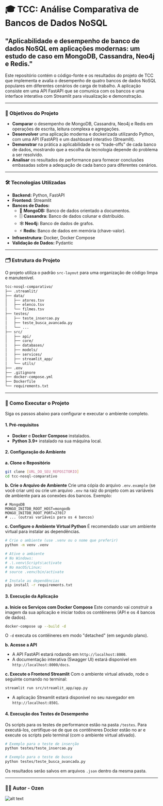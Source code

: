 # 🎓 TCC: Análise Comparativa de Bancos de Dados NoSQL

## "Aplicabilidade e desempenho de banco de dados NoSQL em aplicações modernas: um estudo de caso em MongoDB, Cassandra, Neo4j e Redis."

Este repositório contém o código-fonte e os resultados do projeto de TCC que implementa e avalia o desempenho de quatro bancos de dados NoSQL populares em diferentes cenários de carga de trabalho. A aplicação consiste em uma API FastAPI que se comunica com os bancos e uma interface interativa com Streamlit para visualização e demonstração.

---

### 🎯 Objetivos do Projeto

* **Comparar** o desempenho de MongoDB, Cassandra, Neo4j e Redis em operações de escrita, leitura complexa e agregações.
* **Desenvolver** uma aplicação moderna e dockerizada utilizando Python, com uma API (FastAPI) e um dashboard interativo (Streamlit).
* **Demonstrar** na prática a aplicabilidade e os "trade-offs" de cada banco de dados, mostrando que a escolha da tecnologia depende do problema a ser resolvido.
* **Analisar** os resultados de performance para fornecer conclusões embasadas sobre a adequação de cada banco para diferentes cenários.

---

### 🛠️ Tecnologias Utilizadas

* **Backend:** Python, FastAPI
* **Frontend:** Streamlit
* **Bancos de Dados:**
    * 🍃 **MongoDB:** Banco de dados orientado a documentos.
    * 🗄️ **Cassandra:** Banco de dados colunar e distribuído.
    * 🕸️ **Neo4j:** Banco de dados de grafos.
    * ⚡ **Redis:** Banco de dados em memória (chave-valor).
* **Infraestrutura:** Docker, Docker Compose
* **Validação de Dados:** Pydantic

---

### 🗂️ Estrutura do Projeto

O projeto utiliza o padrão `src-layout` para uma organização de código limpa e manutenível.

```bash
tcc-nosql-comparativo/
├── .streamlit/
├── data/
│   ├── atores.tsv
│   ├── elenco.tsv
│   └── filmes.tsv
├── testes/
│   ├── teste_insercao.py
│   ├── teste_busca_avancada.py
│   └── ...
├── src/
│   ├── api/
│   ├── core/
│   ├── databases/
│   ├── models/
│   ├── services/
│   ├── streamlit_app/
│   └── utils/
├── .env
├── .gitignore
├── docker-compose.yml
├── Dockerfile
└── requirements.txt
```

---

### 🚀 Como Executar o Projeto

Siga os passos abaixo para configurar e executar o ambiente completo.

#### 1. Pré-requisitos

* **Docker** e **Docker Compose** instalados.
* **Python 3.9+** instalado na sua máquina local.

#### 2. Configuração do Ambiente

**a. Clone o Repositório**
```bash
git clone [URL_DO_SEU_REPOSITORIO]
cd tcc-nosql-comparativo
```

**b. Crie o Arquivo de Ambiente**
Crie uma cópia do arquivo `.env.example` (se você criar um) ou crie um arquivo `.env` na raiz do projeto com as variáveis de ambiente para as conexões dos bancos. Exemplo:
```env
# MongoDB
MONGO_INITDB_ROOT_HOST=mongodb
MONGO_INITDB_ROOT_PORT=27017
# ... (outras variáveis para os 4 bancos)
```

**c. Configure o Ambiente Virtual Python**
É recomendado usar um ambiente virtual para instalar as dependências.
```bash
# Crie o ambiente (use .venv ou o nome que preferir)
python -m venv .venv

# Ative o ambiente
# No Windows:
# .\.venv\Scripts\activate
# No macOS/Linux:
# source .venv/bin/activate

# Instale as dependências
pip install -r requirements.txt
```

#### 3. Execução da Aplicação

**a. Inicie os Serviços com Docker Compose**
Este comando vai construir a imagem da sua aplicação e iniciar todos os contêineres (API e os 4 bancos de dados).
```bash
docker-compose up --build -d
```
O `-d` executa os contêineres em modo "detached" (em segundo plano).

**b. Acesse a API**
* A API FastAPI estará rodando em `http://localhost:8000`.
* A documentação interativa (Swagger UI) estará disponível em `http://localhost:8000/docs`.

**c. Execute o Frontend Streamlit**
Com o ambiente virtual ativado, rode o seguinte comando no terminal:
```bash
streamlit run src/streamlit_app/app.py
```
* A aplicação Streamlit estará disponível no seu navegador em `http://localhost:8501`.

#### 4. Execução dos Testes de Desempenho

Os scripts para os testes de performance estão na pasta `/testes`. Para executá-los, certifique-se de que os contêineres Docker estão no ar e execute os scripts pelo terminal (com o ambiente virtual ativado).

```bash
# Exemplo para o teste de inserção
python testes/teste_insercao.py

# Exemplo para o teste de busca
python testes/teste_busca_avancada.py
```
Os resultados serão salvos em arquivos `.json` dentro da mesma pasta.

---

### 👨‍💻 Autor - **Ozen** 

![alt text](https://raw.githubusercontent.com/Ozen-ok/tcc-nosql-comparativo/refs/heads/main/assets/plankton.png)
